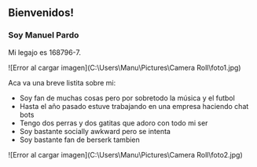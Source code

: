 ## Bienvenidos!
### Soy Manuel Pardo

Mi legajo es 168796-7. 

![Error al cargar imagen](C:\Users\Manu\Pictures\Camera Roll\foto1.jpg)

Aca va una breve listita sobre mi:
- Soy fan de muchas cosas pero por sobretodo la música y el futbol
- Hasta el año pasado estuve trabajando en una empresa haciendo chat bots
- Tengo dos perras y dos gatitas que adoro con todo mi ser
- Soy bastante socially awkward pero se intenta
- Soy bastante fan de berserk tambien

![Error al cargar imagen](C:\Users\Manu\Pictures\Camera Roll\foto2.jpg)
